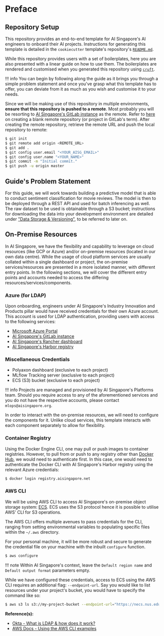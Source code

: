 # Preface

## Repository Setup

This repository provides an end-to-end template for AI
Singapore's AI engineers to onboard their AI projects.
Instructions for generating this template is detailed in the
`cookiecutter` template's repository's
[`README.md`](https://github.com/aisingapore/ml-project-cookiecutter-onprem/blob/master/README.md).

While this repository provides users with a set of boilerplates,
here you are also presented with a linear guide on
how to use them. The boilerplates are rendered and customised
when you generated this
repository using [`cruft`](https://cruft.github.io/cruft/).

!!! info
    You can begin by following along the guide as it brings you through
    a simple problem statement and
    once you've grasp what this template has to offer,
    you can deviate from it as much as you wish
    and customise it to your needs.

Since we will be making use of this repository in multiple
environments, __ensure that this repository is pushed to a
remote__.
Most probably you will be resorting to
[AI Singapore's GitLab instance](https://gitlab.aisingapore.net/) as
the remote.
Refer to
[here](https://docs.gitlab.com/ee/user/project/working_with_projects.html#create-a-project)
on creating a blank remote repository (or project in GitLab's term).
After creating the remote repository, retrieve the remote URL and push
the local repository to remote:

```bash
$ git init
$ git remote add origin <REMOTE_URL>
$ git add .
$ git config user.email "<YOUR_AISG_EMAIL>"
$ git config user.name "<YOUR_NAME>"
$ git commit -m "Initial commit."
$ git push -u origin master
```

## Guide's Problem Statement

For this guide, we will work towards building a predictive model that is
able to conduct sentiment classification for movie reviews.
The model is then to be deployed through a REST API and used for batch
inferencing as well.
The raw dataset to be used is obtainable through a S3 bucket;
instructions for downloading the data into your development environment
are detailed under
["Data Storage & Versioning"](./06-data-storage-versioning.md),
to be referred to later on.

## On-Premise Resources

In AI Singapore, we have the flexibility and capability to leverage on
cloud resources (like GCP or Azure) and/or on-premise resources
(located in our own data centre). While the usage of cloud platform
services are usually collated within a single dashboard or project,
the on-premise services/resources are presented in a more isolated
manner, with different entry points. In the following sections, we will
cover the different entry points and accounts needed to access the
differing resources/services/components.

### Azure (for LDAP)

Upon onboarding, engineers under AI Singapore's Industry Innovation and
Products pillar would have received credentials for their own Azure
account. This account is used for LDAP authentication, providing users
with access to the following services:

- [Microsoft Azure Portal](http://portal.azure.com)
- [AI Singapore's GitLab instance](https://gitlab.aisingapore.net)
- [AI Singapore's Rancher dashboard](https://rancher.aisingapore.net)
- [AI Singapore's Harbor registry](https://registry.aisingapore.net)

### Miscellaneous Credentials

- Polyaxon dashboard (exclusive to each project)
- MLflow Tracking server (exclusive to each project)
- ECS (S3) bucket (exclusive to each project)

!!! info
    Projects are managed and
    provisioned by AI Singapore's Platforms team.
    Should you require access to any of the aforementioned services and
    you do not have the respective accounts, please
    contact `mlops@aisingapore.org`.

In order to interact with the on-premise resources, we will need to
configure the components for it. Unlike cloud services, this template
interacts with each component separately to allow for flexibility.

### Container Registry

Using the Docker Engine CLI, one may pull or push images to container
registries. However, to pull from or push to any registry other than
[Docker Hub](https://hub.docker.com), we would need to authenticate
first. In this case, one would need to authenticate the Docker CLI with
AI Singapore's Harbor registry using the relevant Azure credentials:

```bash
$ docker login registry.aisingapore.net
```

### AWS CLI

We will be using AWS CLI to access AI Singapore's on-premise
object storage system:
[ECS](https://www.dell.com/en-sg/dt/storage/ecs/index.htm#tab0=0&tab1=0).
ECS uses the S3 protocol hence it is possible to utilise AWS' CLI for
S3 operations.

The AWS CLI offers multiple avenues to pass credentials for the CLI,
ranging from setting environmental variables to populating specific
files within the `~/.aws`  directory.

For your personal machine, it will be more robust and secure to generate the
credential file on your machine with the inbuilt `configure` function.

```bash
$ aws configure
```

!!! note
	Within AI Singapore's context, leave the `Default region name` and
    `Default output format` parameters empty.

While we have configured these credentials, access to ECS
using the AWS CLI requires an additional flag: `--endpoint-url`. Say
you would like to list resources under your project's bucket, you would
have to specify the command like so:

```bash
$ aws s3 ls s3://my-project-bucket --endpoint-url="https://necs.nus.edu.sg"
```

__Reference(s):__

- [Okta - What is LDAP & how does it work?](https://www.okta.com/sg/identity-101/what-is-ldap)
- [AWS Docs - Using the AWS CLI examples](https://docs.aws.amazon.com/cli/latest/userguide/welcome-examples.html)
